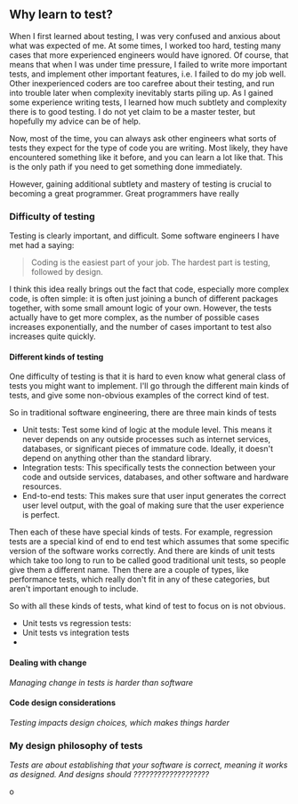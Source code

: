 ## Why learn to test?

When I first learned about testing, I was very confused and anxious about what was expected of me. At some times, I worked too hard, testing many cases that more experienced engineers would have ignored. Of course, that means that when I was under time pressure, I failed to write more important tests, and implement other important features, i.e. I failed to do my job well. Other inexperienced coders are too carefree about their testing, and run into trouble later when complexity inevitably starts piling up. As I gained some experience writing tests, I learned how much subtlety and complexity there is to good testing. I do not yet claim to be a master tester, but hopefully my advice can be of help.


Now, most of the time, you can always ask other engineers what sorts of tests they expect for the type of code you are writing. Most likely, they have encountered something like it before, and you can learn a lot like that. This is the only path if you need to get something done immediately.

However, gaining additional subtlety and mastery of testing is crucial to becoming a great programmer. Great programmers have really


### Difficulty of testing

Testing is clearly important, and difficult. Some software engineers I have met had a saying:

> Coding is the easiest part of your job. The hardest part is testing, followed by design.

I think this idea really brings out the fact that code, especially more complex code, is often simple: it is often just joining a bunch of different packages together, with some small amount logic of your own. However, the tests actually have to get more complex, as  the number of possible cases increases exponentially, and the number of cases important to test also increases quite quickly.

#### Different kinds of testing

One difficulty of testing is that it is hard to even know what general class of tests you might want to implement. I'll go through the different main  kinds of tests, and give some non-obvious examples of the correct kind of test.

So in traditional software engineering, there are three main kinds of tests

* Unit tests: Test some kind of logic at the module level. This means it never depends on any outside processes such as internet services, databases, or significant pieces of immature code. Ideally, it doesn't depend on anything other than the standard library.
* Integration tests: This specifically tests the connection between your code and outside services, databases, and other software and hardware resources.
* End-to-end tests: This makes sure that user input generates the correct user level output, with the goal of making sure that the user experience is perfect.

Then each of these have special kinds of tests. For example, regression tests are a special kind of end to end test which assumes that some specific version of the software works correctly. And there are kinds of unit tests which take too long to run to be called good traditional unit tests, so people give them a different name. Then there are a couple of types, like performance tests, which really don't fit in any of these categories, but aren't important enough to include.

So with all these kinds of tests, what kind of test to focus on is not obvious.

* Unit tests vs regression tests:
* Unit tests vs integration tests
*

#### Dealing with change

*Managing change in tests is harder than software*

#### Code design considerations

*Testing impacts design choices, which makes things harder*


### My design philosophy of tests

*Tests are about establishing that your software is correct, meaning it works as designed. And designs should ???????????????????* 

o
